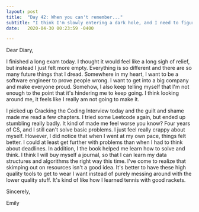 ```yaml
---
layout: post
title:  "Day 42: When you can't remember..."
subtitle: "I think I'm slowly entering a dark hole, and I need to figure out how to get out before I'm in too deep."
date:   2020-04-30 00:23:59 -0400

---
```


Dear Diary,

I finished a long exam today. I thought it would feel like a long sigh of relief, but instead I just felt more empty. Everything is so different and there are so many future things that I dread. Somewhere in my heart, I want to be a software engineer to prove people wrong. I want to get into a big company and make everyone proud. Somehow, I also keep telling myself that I'm not enough to the point that it's hindering me to keep going. I think looking around me, it feels like I really am not going to make it. 

I picked up Cracking the Coding Interview today and the guilt and shame made me read a few chapters. I tried some Leetcode again, but ended up stumbling really badly. It kind of made me feel worse you know? Four years of CS, and I still can't solve basic problems. I just feel really crappy about myself. However, I did notice that when I went at my own pace, things felt better. I could at least get further with problems than when I had to think about deadlines. In addition, I the book helped me learn how to solve and think. I think I will buy myself a journal, so that I can learn my data structures and algorithms the right way this time. I've come to realize that skimping out on resources isn't a good idea. It's better to have these high quality tools to get to wear I want instead of purely messing around with the lower quality stuff. It's kind of like how I learned tennis with good rackets.


Sincerely,

Emily